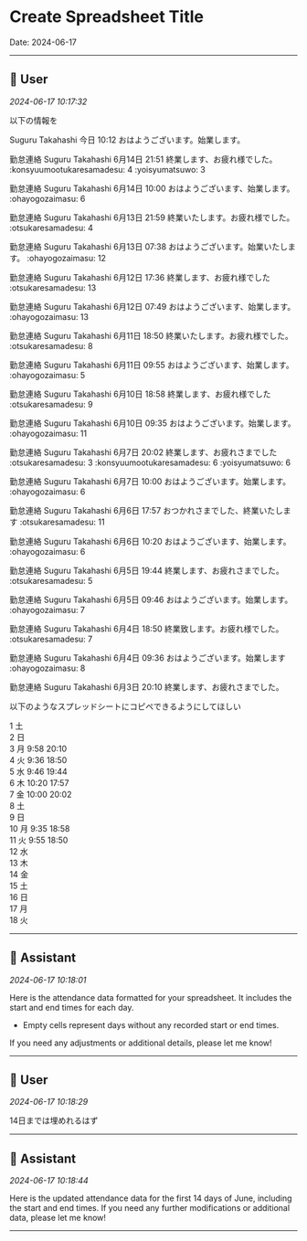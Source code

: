 # Create Spreadsheet Title

Date: 2024-06-17

---

## 👤 User
*2024-06-17 10:17:32*

以下の情報を

Suguru Takahashi
 今日 10:12
おはようございます。始業します。



勤怠連絡
Suguru Takahashi
 6月14日 21:51
終業します、お疲れ様でした。
:konsyuumootukaresamadesu:
4
:yoisyumatsuwo:
3

勤怠連絡
Suguru Takahashi
 6月14日 10:00
おはようございます、始業します。
:ohayogozaimasu:
6

勤怠連絡
Suguru Takahashi
 6月13日 21:59
終業いたします。お疲れ様でした。
:otsukaresamadesu:
4

勤怠連絡
Suguru Takahashi
 6月13日 07:38
おはようございます。始業いたします。
:ohayogozaimasu:
12

勤怠連絡
Suguru Takahashi
 6月12日 17:36
終業します、お疲れ様でした
:otsukaresamadesu:
13

勤怠連絡
Suguru Takahashi
 6月12日 07:49
おはようございます、始業します。
:ohayogozaimasu:
13

勤怠連絡
Suguru Takahashi
 6月11日 18:50
終業いたします。お疲れ様でした。
:otsukaresamadesu:
8

勤怠連絡
Suguru Takahashi
 6月11日 09:55
おはようございます、始業します。
:ohayogozaimasu:
5

勤怠連絡
Suguru Takahashi
 6月10日 18:58
終業します、お疲れ様でした
:otsukaresamadesu:
9

勤怠連絡
Suguru Takahashi
 6月10日 09:35
おはようございます。始業します。
:ohayogozaimasu:
11

勤怠連絡
Suguru Takahashi
 6月7日 20:02
終業します、お疲れさまでした
:otsukaresamadesu:
3
:konsyuumootukaresamadesu:
6
:yoisyumatsuwo:
6

勤怠連絡
Suguru Takahashi
 6月7日 10:00
おはようございます。始業します。
:ohayogozaimasu:
6

勤怠連絡
Suguru Takahashi
 6月6日 17:57
おつかれさまでした、終業いたします
:otsukaresamadesu:
11

勤怠連絡
Suguru Takahashi
 6月6日 10:20
おはようございます、始業します。
:ohayogozaimasu:
6

勤怠連絡
Suguru Takahashi
 6月5日 19:44
終業します、お疲れさまでした。
:otsukaresamadesu:
5

勤怠連絡
Suguru Takahashi
 6月5日 09:46
おはようございます。始業します。
:ohayogozaimasu:
7

勤怠連絡
Suguru Takahashi
 6月4日 18:50
終業致します。お疲れ様でした。
:otsukaresamadesu:
7

勤怠連絡
Suguru Takahashi
 6月4日 09:36
おはようございます。始業します
:ohayogozaimasu:
8

勤怠連絡
Suguru Takahashi
 6月3日 20:10
終業します、お疲れさまでした。

以下のようなスプレッドシートにコピペできるようにしてほしい

1		土							
2		日							
3		月		9:58			20:10		
4		火		9:36			18:50		
5		水		9:46			19:44		
6		木		10:20			17:57		
7		金		10:00			20:02		
8		土							
9		日							
10		月		9:35			18:58		
11		火		9:55			18:50		
12		水							
13		木							
14		金							
15		土							
16		日							
17		月							
18		火

---

## 🤖 Assistant
*2024-06-17 10:18:01*

Here is the attendance data formatted for your spreadsheet. It includes the start and end times for each day.

- Empty cells represent days without any recorded start or end times.

If you need any adjustments or additional details, please let me know!

---

## 👤 User
*2024-06-17 10:18:29*

14日までは埋めれるはず

---

## 🤖 Assistant
*2024-06-17 10:18:44*

Here is the updated attendance data for the first 14 days of June, including the start and end times. If you need any further modifications or additional data, please let me know!

---
